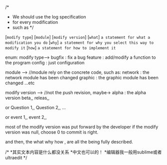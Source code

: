 /*
* We should use the log specification
* for every modification
* such as
*/

[`modify type`] [`module`] [`modify version`]
[`what`] `a statement for what a modification you do`
[`why`]  `a statement for why you select this way to modify it`
[`how`]  `a statement for how to implement it`

enum:
modify type-->
bugfix  :  fix a bug
feature :  add/modify a function to the program
config  :  just configuration 

module  -->   //module rely on the concrete code, such as:
network  :  the network module has been changed
graphic  :  the graphic module has been changed
...etc

modify version  -->    //not the push revision, maybe->
alpha : the alpha version
beta,,
releas,,

or 
Question 1,,
Question 2,,
...

or
event 1,,
event 2,,

most of the modify version was put forward by the developer
if the modify version was null, choose 0 to commit is right.



and then, the what why how ,  are all the being fully described.

/*
*其实文本内容是什么都没关系
*中文也可以的！
*编辑器我一般用sublime或者ultraedit
*/
